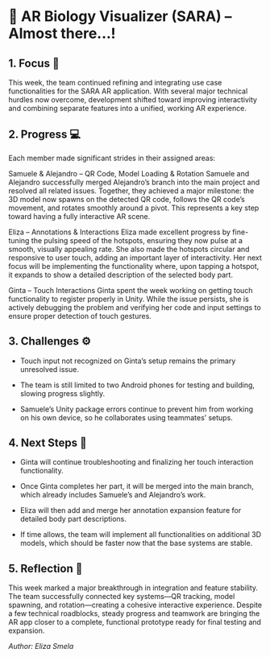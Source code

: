 # 🧬 AR Biology Visualizer (SARA) – Almost there...!

## 1. Focus 🧠
This week, the team continued refining and integrating use case functionalities for the SARA AR application. With several major technical hurdles now overcome, development shifted toward improving interactivity and combining separate features into a unified, working AR experience.

## 2. Progress 💻
Each member made significant strides in their assigned areas:

Samuele & Alejandro – QR Code, Model Loading & Rotation
Samuele and Alejandro successfully merged Alejandro’s branch into the main project and resolved all related issues. Together, they achieved a major milestone: the 3D model now spawns on the detected QR code, follows the QR code’s movement, and rotates smoothly around a pivot. This represents a key step toward having a fully interactive AR scene.

Eliza – Annotations & Interactions
Eliza made excellent progress by fine-tuning the pulsing speed of the hotspots, ensuring they now pulse at a smooth, visually appealing rate. She also made the hotspots circular and responsive to user touch, adding an important layer of interactivity. Her next focus will be implementing the functionality where, upon tapping a hotspot, it expands to show a detailed description of the selected body part.

Ginta – Touch Interactions
Ginta spent the week working on getting touch functionality to register properly in Unity. While the issue persists, she is actively debugging the problem and verifying her code and input settings to ensure proper detection of touch gestures.

## 3. Challenges ⚙️

- Touch input not recognized on Ginta’s setup remains the primary unresolved issue.

- The team is still limited to two Android phones for testing and building, slowing progress slightly.

- Samuele’s Unity package errors continue to prevent him from working on his own device, so he collaborates using teammates’ setups.


## 4. Next Steps 🚀

- Ginta will continue troubleshooting and finalizing her touch interaction functionality.

- Once Ginta completes her part, it will be merged into the main branch, which already includes Samuele’s and Alejandro’s work.

- Eliza will then add and merge her annotation expansion feature for detailed body part descriptions.

- If time allows, the team will implement all functionalities on additional 3D models, which should be faster now that the base systems are stable.

## 5. Reflection 💬
This week marked a major breakthrough in integration and feature stability. The team successfully connected key systems—QR tracking, model spawning, and rotation—creating a cohesive interactive experience. Despite a few technical roadblocks, steady progress and teamwork are bringing the AR app closer to a complete, functional prototype ready for final testing and expansion.

*Author: Eliza Smela*
